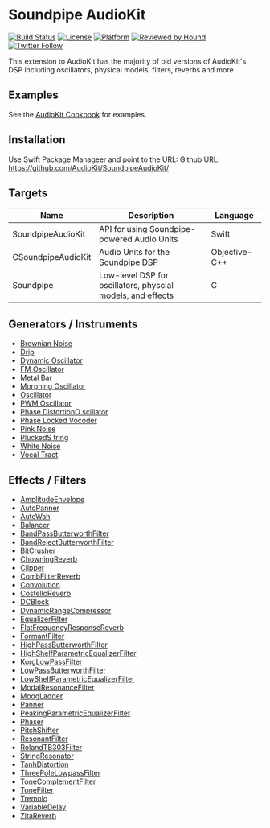 # Soundpipe AudioKit

[![Build Status](https://github.com/AudioKit/SoundpipeAudioKit/workflows/CI/badge.svg)](https://github.com/AudioKit/SoundpipeAudioKit/actions?query=workflow%3ACI)
[![License](https://img.shields.io/github/license/AudioKit/SoundpipeAudioKit)](https://github.com/AudioKit/SoundpipeAudioKit/blob/main/LICENSE)
[![Platform](https://img.shields.io/cocoapods/p/AudioKit)](https://github.com/AudioKit/AudioKit/wiki)
[![Reviewed by Hound](https://img.shields.io/badge/Reviewed_by-Hound-8E64B0.svg)](https://houndci.com)
[![Twitter Follow](https://img.shields.io/twitter/follow/AudioKitPro.svg?style=social)](https://twitter.com/AudioKitPro)

This extension to AudioKit has the majority of old versions of AudioKit's DSP including oscillators, physical models, filters, reverbs and more.

## Examples

See the [AudioKit Cookbook](https://github.com/AudioKit/Cookbook/) for examples.

## Installation

Use Swift Package Manageer and point to the URL: Github URL: https://github.com/AudioKit/SoundpipeAudioKit/

## Targets

| Name               | Description                                                 | Language      |
|--------------------|-------------------------------------------------------------|---------------|
| SoundpipeAudioKit  | API for using Soundpipe-powered Audio Units                 | Swift         |
| CSoundpipeAudioKit | Audio Units for the Soundpipe DSP                           | Objective-C++ |
| Soundpipe          | Low-level DSP for oscillators, physcial models, and effects | C             |

## Generators / Instruments

* [Brownian Noise](https://github.com/AudioKit/SoundpipeAudioKit/wiki/BrownianNoise)
* [Drip](https://github.com/AudioKit/SoundpipeAudioKit/wiki/Drip)
* [Dynamic Oscillator](https://github.com/AudioKit/SoundpipeAudioKit/wiki/DynamicOscillator)
* [FM Oscillator](https://github.com/AudioKit/SoundpipeAudioKit/wiki/FMOscillator)
* [Metal Bar](https://github.com/AudioKit/SoundpipeAudioKit/wiki/MetalBar)
* [Morphing Oscillator](https://github.com/AudioKit/SoundpipeAudioKit/wiki/MorphingOscillator)
* [Oscillator](https://github.com/AudioKit/SoundpipeAudioKit/wiki/Oscillator)
* [PWM Oscillator](https://github.com/AudioKit/SoundpipeAudioKit/wiki/PWMOscillator)
* [Phase DistortionO scillator](https://github.com/AudioKit/SoundpipeAudioKit/wiki/PhaseDistortionOscillator)
* [Phase Locked Vocoder](https://github.com/AudioKit/SoundpipeAudioKit/wiki/PhaseLockedVocoder)
* [Pink Noise](https://github.com/AudioKit/SoundpipeAudioKit/wiki/PinkNoise)
* [PluckedS tring](https://github.com/AudioKit/SoundpipeAudioKit/wiki/PluckedString)
* [White Noise](https://github.com/AudioKit/SoundpipeAudioKit/wiki/WhiteNoise)
* [Vocal Tract](https://github.com/AudioKit/SoundpipeAudioKit/wiki/VocalTract)

## Effects / Filters

* [AmplitudeEnvelope](https://github.com/AudioKit/SoundpipeAudioKit/wiki/AmplitudeEnvelope)
* [AutoPanner](https://github.com/AudioKit/SoundpipeAudioKit/wiki/AutoPanner)
* [AutoWah](https://github.com/AudioKit/SoundpipeAudioKit/wiki/AutoWah)
* [Balancer](https://github.com/AudioKit/SoundpipeAudioKit/wiki/Balancer)
* [BandPassButterworthFilter](https://github.com/AudioKit/SoundpipeAudioKit/wiki/BandPassButterworthFilter)
* [BandRejectButterworthFilter](https://github.com/AudioKit/SoundpipeAudioKit/wiki/BandRejectButterworthFilter)
* [BitCrusher](https://github.com/AudioKit/SoundpipeAudioKit/wiki/BitCrusher)
* [ChowningReverb](https://github.com/AudioKit/SoundpipeAudioKit/wiki/ChowningReverb)
* [Clipper](https://github.com/AudioKit/SoundpipeAudioKit/wiki/Clipper)
* [CombFilterReverb](https://github.com/AudioKit/SoundpipeAudioKit/wiki/CombFilterReverb)
* [Convolution](https://github.com/AudioKit/SoundpipeAudioKit/wiki/Convolution)
* [CostelloReverb](https://github.com/AudioKit/SoundpipeAudioKit/wiki/CostelloReverb)
* [DCBlock](https://github.com/AudioKit/SoundpipeAudioKit/wiki/DCBlock)
* [DynamicRangeCompressor](https://github.com/AudioKit/SoundpipeAudioKit/wiki/DynamicRangeCompressor)
* [EqualizerFilter](https://github.com/AudioKit/SoundpipeAudioKit/wiki/EqualizerFilter)
* [FlatFrequencyResponseReverb](https://github.com/AudioKit/SoundpipeAudioKit/wiki/FlatFrequencyResponseReverb)
* [FormantFilter](https://github.com/AudioKit/SoundpipeAudioKit/wiki/FormantFilter)
* [HighPassButterworthFilter](https://github.com/AudioKit/SoundpipeAudioKit/wiki/HighPassButterworthFilter)
* [HighShelfParametricEqualizerFilter](https://github.com/AudioKit/SoundpipeAudioKit/wiki/HighShelfParametricEqualizerFilter)
* [KorgLowPassFilter](https://github.com/AudioKit/SoundpipeAudioKit/wiki/KorgLowPassFilter)
* [LowPassButterworthFilter](https://github.com/AudioKit/SoundpipeAudioKit/wiki/LowPassButterworthFilter)
* [LowShelfParametricEqualizerFilter](https://github.com/AudioKit/SoundpipeAudioKit/wiki/LowShelfParametricEqualizerFilter)
* [ModalResonanceFilter](https://github.com/AudioKit/SoundpipeAudioKit/wiki/ModalResonanceFilter)
* [MoogLadder](https://github.com/AudioKit/SoundpipeAudioKit/wiki/MoogLadder)
* [Panner](https://github.com/AudioKit/SoundpipeAudioKit/wiki/Panner)
* [PeakingParametricEqualizerFilter](https://github.com/AudioKit/SoundpipeAudioKit/wiki/PeakingParametricEqualizerFilter)
* [Phaser](https://github.com/AudioKit/SoundpipeAudioKit/wiki/Phaser)
* [PitchShifter](https://github.com/AudioKit/SoundpipeAudioKit/wiki/PitchShifter)
* [ResonantFilter](https://github.com/AudioKit/SoundpipeAudioKit/wiki/ResonantFilter)
* [RolandTB303Filter](https://github.com/AudioKit/SoundpipeAudioKit/wiki/RolandTB303Filter)
* [StringResonator](https://github.com/AudioKit/SoundpipeAudioKit/wiki/StringResonator)
* [TanhDistortion](https://github.com/AudioKit/SoundpipeAudioKit/wiki/TanhDistortion)
* [ThreePoleLowpassFilter](https://github.com/AudioKit/SoundpipeAudioKit/wiki/ThreePoleLowpassFilter)
* [ToneComplementFilter](https://github.com/AudioKit/SoundpipeAudioKit/wiki/ToneComplementFilter)
* [ToneFilter](https://github.com/AudioKit/SoundpipeAudioKit/wiki/ToneFilter)
* [Tremolo](https://github.com/AudioKit/SoundpipeAudioKit/wiki/Tremolo)
* [VariableDelay](https://github.com/AudioKit/SoundpipeAudioKit/wiki/VariableDelay)
* [ZitaReverb](https://github.com/AudioKit/SoundpipeAudioKit/wiki/ZitaReverb)